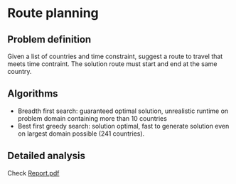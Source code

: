 # Route planning

## Problem definition
Given a list of countries and time constraint, suggest a route to travel that meets time contraint. The solution route must start and end at the same country.

## Algorithms
- Breadth first search: guaranteed optimal solution, unrealistic runtime on problem domain containing more than 10 countries
- Best first greedy search: solution optimal, fast to generate solution even on largest domain possible (241 countries).

## Detailed analysis
Check [Report.pdf](./Report.pdf)
